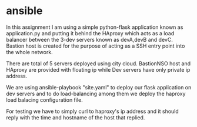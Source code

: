 # ansible
In this assignment I am using a simple python-flask application known as application.py and putting it behind the HAproxy which acts as a load balancer between the 3-dev servers known as devA,devB and devC. Bastion host is created for the purpose of acting as a SSH entry point into the whole network.

There are total of 5 servers deployed using city cloud. BastionNSO host and HAproxy are provided with floating ip while Dev servers have only private ip address.

We are using ansible-playbook "site.yaml" to deploy our flask application on dev servers and to do load-balancing among them we deploy the haproxy load balacing configuration file.

For testing we have to simply curl to haproxy's ip address and it should reply with the time and hostname of the host that replied.
